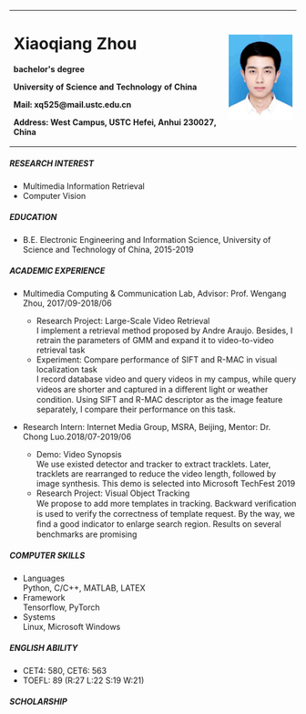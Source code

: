 <table border="0">
  <tr>
    <td width="75%">
      <h1>Xiaoqiang Zhou</h1>
      <p><b>bachelor's degree</b></p>
      <p><b>University of Science and Technology of China</b></p>
      <p><b>Mail: xq525@mail.ustc.edu.cn</b></p>
      <p><b>Address: West Campus, USTC Hefei, Anhui 230027, China</b></p>
    </td>
    <td width="25%">
      <img src="/大学.jpg" width="100%">
    </td>
  </tr>
</table>

##### RESEARCH INTEREST
- Multimedia Information Retrieval
- Computer Vision 

##### EDUCATION
- B.E. Electronic Engineering and Information Science, University of Science and Technology of China, 2015-2019 

##### ACADEMIC EXPERIENCE

- Multimedia Computing & Communication Lab, Advisor: Prof. Wengang Zhou, 2017/09-2018/06
   - Research Project: Large-Scale Video Retrieval  
     I implement a retrieval method proposed by Andre Araujo. Besides, I retrain the parameters of GMM and expand it to video-to-video retrieval task
   - Experiment: Compare performance of SIFT and R-MAC in visual localization task  
     I record database video and query videos in my campus, while query videos are shorter and captured in a diﬀerent light or weather condition. Using SIFT and R-MAC descriptor as the image feature separately, I compare their performance on this task. 

- Research Intern: Internet Media Group, MSRA, Beijing, Mentor: Dr. Chong Luo.2018/07-2019/06
   - Demo: Video Synopsis  
     We use existed detector and tracker to extract tracklets. Later, tracklets are rearranged to reduce the video length, followed by image synthesis. This demo is selected into Microsoft TechFest 2019
   - Research Project: Visual Object Tracking  
     We propose to add more templates in tracking. Backward veriﬁcation is used to verify the correctness of template request. By the way, we ﬁnd a good indicator to enlarge search region. Results on several benchmarks are promising 

##### COMPUTER SKILLS
- Languages  
  Python, C/C++, MATLAB, LATEX
- Framework  
  Tensorflow, PyTorch
- Systems  
  Linux, Microsoft Windows

##### ENGLISH ABILITY
- CET4: 580, CET6: 563
- TOEFL: 89 (R:27 L:22 S:19 W:21)

##### SCHOLARSHIP
